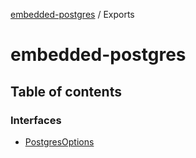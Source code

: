 [embedded-postgres](README.md) / Exports

# embedded-postgres

## Table of contents

### Interfaces

- [PostgresOptions](interfaces/PostgresOptions.md)
